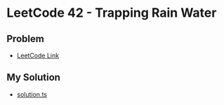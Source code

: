 # LeetCode 42 - Trapping Rain Water

## Problem
- [LeetCode Link](https://leetcode.com/problems/trapping-rain-water/)

## My Solution
- [solution.ts](./solution.ts)

